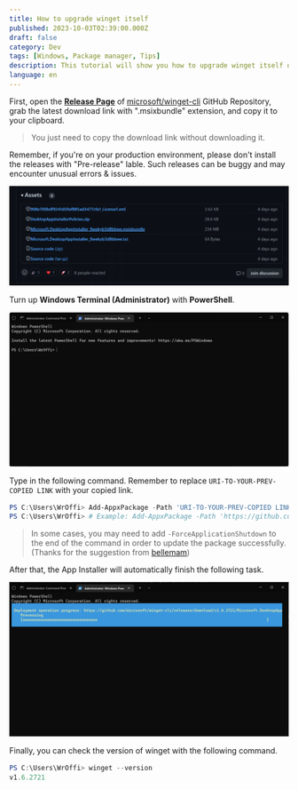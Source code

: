 ```yaml
---
title: How to upgrade winget itself
published: 2023-10-03T02:39:00.000Z
draft: false
category: Dev
tags: [Windows, Package manager, Tips]
description: This tutorial will show you how to upgrade winget itself on Windows without uninstalling the old version.
language: en
---
```


First, open the **[Release Page](https://github.com/microsoft/winget-cli/releases)** of [microsoft/winget-cli](https://github.com/microsoft/winget-cli/) GitHub Repository, grab the latest download link with ".msixbundle" extension, and copy it to your clipboard.

> You just need to copy the download link without downloading it.

Remember, if you're on your production environment, please don't install the releases with "Pre-release" lable. Such releases can be buggy and may encounter unusual errors & issues.

![A screenshot from winget-cli GitHub Release Page](2023100302320173.png)

Turn up **Windows Terminal (Administrator)** with **PowerShell**.

![PowerShell screenshot (with Administrator)](2023100302284921.png)

Type in the following command. Remember to replace `URI-TO-YOUR-PREV-COPIED LINK` with your copied link.

```powershell
PS C:\Users\WrOffi> Add-AppxPackage -Path 'URI-TO-YOUR-PREV-COPIED LINK'
PS C:\Users\WrOffi> # Example: Add-AppxPackage -Path 'https://github.com/microsoft/winget-cli/releases/download/v1.6.2721/Microsoft.DesktopAppInstaller_8wekyb3d8bbwe.msixbundle'
```

> In some cases, you may need to add `-ForceApplicationShutdown` to the end of the command in order to update the package successfully.
> (Thanks for the suggestion from [bellemam](https://github.com/bellemam))

After that, the App Installer will automatically finish the following task.

![Screenshot of installing winget latest version with PowerShell](2023100302282934.png)

Finally, you can check the version of winget with the following command.

```powershell
PS C:\Users\WrOffi> winget --version
v1.6.2721
```
